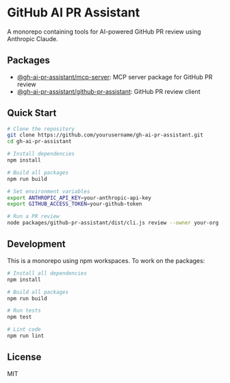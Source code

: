 # GitHub AI PR Assistant

A monorepo containing tools for AI-powered GitHub PR review using Anthropic Claude.

## Packages

- [@gh-ai-pr-assistant/mcp-server](./packages/mcp-server): MCP server package for GitHub PR review
- [@gh-ai-pr-assistant/github-pr-assistant](./packages/github-pr-assistant): GitHub PR review client

## Quick Start

```bash
# Clone the repository
git clone https://github.com/yourusername/gh-ai-pr-assistant.git
cd gh-ai-pr-assistant

# Install dependencies
npm install

# Build all packages
npm run build

# Set environment variables
export ANTHROPIC_API_KEY=your-anthropic-api-key
export GITHUB_ACCESS_TOKEN=your-github-token

# Run a PR review
node packages/github-pr-assistant/dist/cli.js review --owner your-org --repo your-repo --pr 123
```

## Development

This is a monorepo using npm workspaces. To work on the packages:

```bash
# Install all dependencies
npm install

# Build all packages
npm run build

# Run tests
npm test

# Lint code
npm run lint
```

## License

MIT